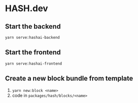 # HASH.dev

## Start the backend
`yarn serve:hashai-backend`

## Start the frontend
`yarn serve:hashai-frontend`

## Create a new block bundle from template
1. `yarn new:block <name>`
2. code in `packages/hash/blocks/<name>`